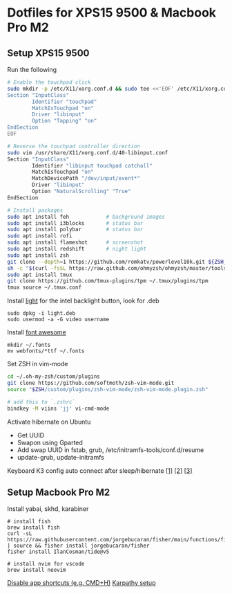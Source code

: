 # Dotfiles for XPS15 9500 & Macbook Pro M2
## Setup XPS15 9500
Run the following
```bash
# Enable the touchpad click
sudo mkdir -p /etc/X11/xorg.conf.d && sudo tee <<'EOF' /etc/X11/xorg.conf.d/90-touchpad.conf 1> /dev/null
Section "InputClass"
        Identifier "touchpad"
        MatchIsTouchpad "on"
        Driver "libinput"
        Option "Tapping" "on"
EndSection
EOF

# Reverse the touchpad controller direction 
sudo vim /usr/share/X11/xorg.conf.d/40-libinput.conf
Section "InputClass"
        Identifier "libinput touchpad catchall"
        MatchIsTouchpad "on"
        MatchDevicePath "/dev/input/event*"
        Driver "libinput"
        Option "NaturalScrolling" "True"
EndSection

# Install packages
sudo apt install feh            # background images
sudo apt install i3blocks       # status bar
sudo apt install polybar        # status bar
sudo apt install rofi           
sudo apt install flameshot      # screenshot
sudo apt install redshift       # night light
sudo apt install zsh
git clone --depth=1 https://github.com/romkatv/powerlevel10k.git ${ZSH_CUSTOM:-$HOME/.oh-my-zsh/custom}/themes/powerlevel10k
sh -c "$(curl -fsSL https://raw.github.com/ohmyzsh/ohmyzsh/master/tools/install.sh)"
sudo apt install tmux
git clone https://github.com/tmux-plugins/tpm ~/.tmux/plugins/tpm
tmux source ~/.tmux.conf
```

Install [light](https://github.com/haikarainen/light.git) for the intel backlight button, look for .deb
```
sudo dpkg -i light.deb
sudo usermod -a -G video username
```
Install [font awesome](https://github.com/FortAwesome/Font-Awesome/releases)
```
mkdir ~/.fonts
mv webfonts/*ttf ~/.fonts
```
Set ZSH in vim-mode
```bash
cd ~/.oh-my-zsh/custom/plugins
git clone https://github.com/softmoth/zsh-vim-mode.git
source "$ZSH/custom/plugins/zsh-vim-mode/zsh-vim-mode.plugin.zsh"

# add this to `.zshrc`
bindkey -M viins 'jj' vi-cmd-mode
```

Activate hibernate on Ubuntu
- Get UUID
- Swapon using Gparted
- Add swap UUID in fstab, grub, /etc/initramfs-tools/conf.d/resume
- update-grub, update-initramfs

Keyboard K3 config auto connect after sleep/hibernate
[[1]](https://gist.github.com/andrebrait/961cefe730f4a2c41f57911e6195e444)
[[2]](https://askubuntu.com/questions/17504/how-can-i-have-a-bluetooth-keyboard-auto-connect-at-startup)
[[3]](https://github.com/rjekker/i3-battery-popup)

## Setup Macbook Pro M2
Install yabai, skhd, karabiner

```
# install fish
brew install fish
curl -sL https://raw.githubusercontent.com/jorgebucaran/fisher/main/functions/fisher.fish | source && fisher install jorgebucaran/fisher
fisher install IlanCosman/tide@v5

# install nvim for vscode
brew install neovim
```

[Disable app shortcuts (e.g. CMD+H)](https://superuser.com/questions/1043596/mac-osx-remove-hide-window-keyboard-shortcut) 
[Karpathy setup](https://x.com/karpathy/status/1762648404029759758?t=VTMtxTHPY_NB7flzNTaK8A&s=35)
